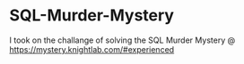 # SQL-Murder-Mystery
I took on the challange of solving the SQL Murder Mystery @ https://mystery.knightlab.com/#experienced
